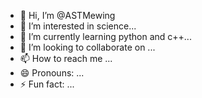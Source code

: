 - 👋 Hi, I’m @ASTMewing
- 👀 I’m interested in  science...
- 🌱 I’m currently learning python and c++...
- 💞️ I’m looking to collaborate on ...
- 📫 How to reach me ...
- 😄 Pronouns: ...
- ⚡ Fun fact: ...

<!---
ASTMewing/ASTMewing is a ✨ special ✨ repository because its `README.md` (this file) appears on your GitHub profile.
You can click the Preview link to take a look at your changes.
--->
